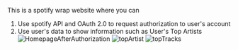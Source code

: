 This is a spotify wrap website where you can 
1. Use spotify API and OAuth 2.0 to request authorization to user's account
2. Use user's data to show information such as User's Top Artists
![HomepageAfterAuthorization](https://github.com/Luxpakjira/wrapitup.com/assets/64940134/2b00f2bd-affe-4ccc-90a0-61b1ec00d57b)
![topArtist](https://github.com/Luxpakjira/wrapitup.com/assets/64940134/2533d20f-3de3-4853-86dc-ff9f48f2cd94)
![topTracks](https://github.com/Luxpakjira/wrapitup.com/assets/64940134/646015d0-1b4d-449f-ac29-d5b2f8d25596)

